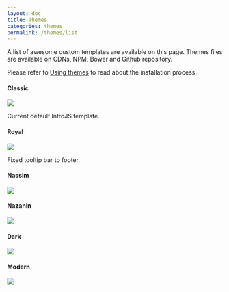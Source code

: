 ```yaml
---
layout: doc
title: Themes
categories: themes
permalink: /themes/list
---
```


A list of awesome custom templates are available on this page. Themes files are available on CDNs, NPM, Bower and Github repository. 

Please refer to [Using themes]({{site.baseurl}}/themes/install) to read about the installation process.

#### Classic

<img src="https://raw.githubusercontent.com/usablica/intro.js/gh-pages/img/themes/classic.png">

Current default IntroJS template.

#### Royal

<img src="https://raw.githubusercontent.com/usablica/intro.js/gh-pages/img/themes/royal.png">

Fixed tooltip bar to footer.

#### Nassim

<img src="https://raw.githubusercontent.com/usablica/intro.js/gh-pages/img/themes/nassim.png">

#### Nazanin

<img src="https://raw.githubusercontent.com/usablica/intro.js/gh-pages/img/themes/nazanin.png">

#### Dark

<img src="https://raw.githubusercontent.com/usablica/intro.js/gh-pages/img/themes/dark.png">

#### Modern

<img src="https://raw.githubusercontent.com/usablica/intro.js/gh-pages/img/themes/modern.png">

